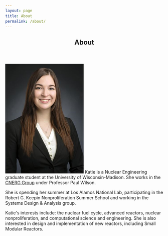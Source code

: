 ```yaml
---
layout: page
title: About
permalink: /about/
---
```


<!-- Main -->
<div id="main" class="alt">

<!-- One -->
<section id="one">
	<div class="inner">
		<header class="major">
			<h1>About</h1>
		</header>

<p><span class="image left"><img src="/assets/images/pic11.png" alt="" /></span>
Katie is a Nuclear Engineering graduate student at the University of Wisconsin-Madison. She works in the <a href="http://cnerg.github.io">CNERG Group</a> under Professor Paul Wilson. </p>

<p>She is spending her summer at Los Alamos National Lab, participating in the Robert G. Keepin Nonproliferation Summer School and working in the Systems Design & Analysis group.</p>

<p>Katie's interests include: the nuclear fuel cycle, advanced reactors, nuclear nonproliferation, and computational science and engineering. She is also interested in design and implementation of new reactors, including Small Modular Reactors. </p>
